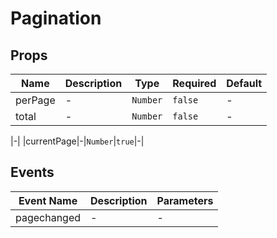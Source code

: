 # Pagination

## Props

<!-- @vuese:Pagination:props:start -->
|Name|Description|Type|Required|Default|
|---|---|---|---|---|
|perPage|-|`Number`|`false`|-|
|total|-|`Number`|`false`|-|

<!-- @vuese:Pagination:props:end -->


|-|
|currentPage|-|`Number`|`true`|-|

<!-- @vuese:pagination:props:end -->


## Events

<!-- @vuese:pagination:events:start -->
|Event Name|Description|Parameters|
|---|---|---|
|pagechanged|-|-|

<!-- @vuese:pagination:events:end -->


